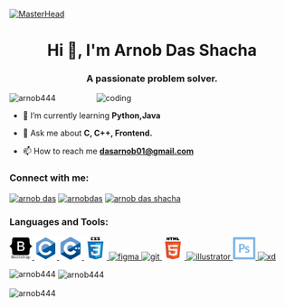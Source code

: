 [![MasterHead](https://1.bp.blogspot.com/-4B918MLaS9o/XXBFXsZ1uMI/AAAAAAAAL7M/Pk4cPjGsZFwczYiMzUQmUJ7b3p9kyvtZgCLcBGAs/s1600/image3.png)](https://rishavchanda.io)
<h1 align="center">Hi 👋, I'm Arnob Das Shacha</h1>
<h3 align="center">A passionate problem solver.</h3>
<img align="right" alt="coding" width="350" src="https://static.vecteezy.com/system/resources/previews/002/254/200/non_2x/programmer-computer-expert-rgb-color-icon-vector.jpg">

<p align="left"> <img src="https://komarev.com/ghpvc/?username=arnob444&label=Profile%20views&color=0e75b6&style=flat" alt="arnob444" /> </p>

- 🌱 I’m currently learning **Python,Java**

- 💬 Ask me about **C, C++, Frontend.**

- 📫 How to reach me **dasarnob01@gmail.com**

<h3 align="left">Connect with me:</h3>
<p align="left">
<a href="https://linkedin.com/in/arnob das" target="blank"><img align="center" src="https://raw.githubusercontent.com/rahuldkjain/github-profile-readme-generator/master/src/images/icons/Social/linked-in-alt.svg" alt="arnob das" height="30" width="40" /></a>
<a href="https://stackoverflow.com/users/arnobdas" target="blank"><img align="center" src="https://raw.githubusercontent.com/rahuldkjain/github-profile-readme-generator/master/src/images/icons/Social/stack-overflow.svg" alt="arnobdas" height="30" width="40" /></a>
<a href="https://fb.com/arnob das shacha" target="blank"><img align="center" src="https://raw.githubusercontent.com/rahuldkjain/github-profile-readme-generator/master/src/images/icons/Social/facebook.svg" alt="arnob das shacha" height="30" width="40" /></a>
</p>

<h3 align="left">Languages and Tools:</h3>
<p align="left"> <a href="https://getbootstrap.com" target="_blank" rel="noreferrer"> <img src="https://raw.githubusercontent.com/devicons/devicon/master/icons/bootstrap/bootstrap-plain-wordmark.svg" alt="bootstrap" width="40" height="40"/> </a> <a href="https://www.cprogramming.com/" target="_blank" rel="noreferrer"> <img src="https://raw.githubusercontent.com/devicons/devicon/master/icons/c/c-original.svg" alt="c" width="40" height="40"/> </a> <a href="https://www.w3schools.com/cpp/" target="_blank" rel="noreferrer"> <img src="https://raw.githubusercontent.com/devicons/devicon/master/icons/cplusplus/cplusplus-original.svg" alt="cplusplus" width="40" height="40"/> </a> <a href="https://www.w3schools.com/css/" target="_blank" rel="noreferrer"> <img src="https://raw.githubusercontent.com/devicons/devicon/master/icons/css3/css3-original-wordmark.svg" alt="css3" width="40" height="40"/> </a> <a href="https://www.figma.com/" target="_blank" rel="noreferrer"> <img src="https://www.vectorlogo.zone/logos/figma/figma-icon.svg" alt="figma" width="40" height="40"/> </a> <a href="https://git-scm.com/" target="_blank" rel="noreferrer"> <img src="https://www.vectorlogo.zone/logos/git-scm/git-scm-icon.svg" alt="git" width="40" height="40"/> </a> <a href="https://www.w3.org/html/" target="_blank" rel="noreferrer"> <img src="https://raw.githubusercontent.com/devicons/devicon/master/icons/html5/html5-original-wordmark.svg" alt="html5" width="40" height="40"/> </a> <a href="https://www.adobe.com/in/products/illustrator.html" target="_blank" rel="noreferrer"> <img src="https://www.vectorlogo.zone/logos/adobe_illustrator/adobe_illustrator-icon.svg" alt="illustrator" width="40" height="40"/> </a> <a href="https://www.photoshop.com/en" target="_blank" rel="noreferrer"> <img src="https://raw.githubusercontent.com/devicons/devicon/master/icons/photoshop/photoshop-line.svg" alt="photoshop" width="40" height="40"/> </a> <a href="https://www.adobe.com/products/xd.html" target="_blank" rel="noreferrer"> <img src="https://cdn.worldvectorlogo.com/logos/adobe-xd.svg" alt="xd" width="40" height="40"/> </a> </p>

<p><img align="left" src="https://github-readme-stats.vercel.app/api/top-langs?username=arnob444&show_icons=true&locale=en&layout=compact" alt="arnob444" /></p>

<p>&nbsp;<img align="center" src="https://github-readme-stats.vercel.app/api?username=arnob444&show_icons=true&locale=en" alt="arnob444" /></p>

<p><img align="center" src="https://github-readme-streak-stats.herokuapp.com/?user=arnob444&" alt="arnob444" /></p>
